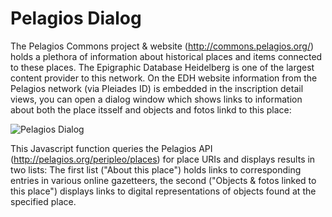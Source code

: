 # Pelagios Dialog
The Pelagios Commons project & website (http://commons.pelagios.org/) holds a plethora of information about historical places and items connected to these places. The Epigraphic Database Heidelberg is one of the largest content provider to this network. On the EDH website information from the Pelagios network (via Pleiades ID) is embedded in the inscription detail views, you can open a dialog window which shows links to information about both the place itsself and objects and fotos linkd to this place:

![Pelagios Dialog](http://edh-www.adw.uni-heidelberg.de/images/pelagios_dialog.png)

This Javascript function queries the Pelagios API (http://pelagios.org/peripleo/places) for place URIs and displays results in two lists: The first list ("About this place") holds links to corresponding entries in various online gazetteers, the second ("Objects & fotos linked to this place") displays links to digital representations of objects found at the specified place.
